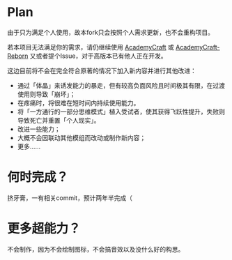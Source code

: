 # Plan

由于只为满足个人使用，故本fork只会按照个人需求更新，也不会重构项目。

若本项目无法满足你的需求，请仍继续使用 [AcademyCraft](https://github.com/MohistMC/AcademyCraft) 或 [AcademyCraft-Reborn](https://github.com/LovelyCane/AcademyCraft-Reborn) 又或者提个Issue，对于高版本已有他人正在开发。

这边目前将不会在完全符合原著的情况下加入新内容并进行其他改进：
- 通过「体晶」来诱发能力的暴走，但有较高负面风险且时间极其有限，在过渡使用则导致「崩坏」；
- 在疼痛时，将很难在短时间内持续使用能力。
- 将「一方通行的一部分思维模式」植入受试者，使其获得飞跃性提升，失败则导致死亡并重置「个人现实」。
- 改进一些能力；
- 大概不会因联动其他模组而改动或制作新内容；
- 更多……

# 何时完成？

挤牙膏，一有相关commit，预计两年半完成（

# 更多超能力？

不会制作，因为不会绘制图标，不会搞音效以及没什么好的构思。